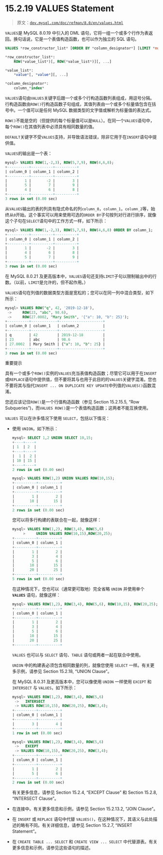 # 15.2.19 VALUES Statement

> 原文：[`dev.mysql.com/doc/refman/8.0/en/values.html`](https://dev.mysql.com/doc/refman/8.0/en/values.html)

`VALUES`是 MySQL 8.0.19 中引入的 DML 语句，它将一组一个或多个行作为表返回。换句话说，它是一个表值构造函数，也可以作为独立的 SQL 语句。

```sql
VALUES *row_constructor_list* [ORDER BY *column_designator*] [LIMIT *number*]

*row_constructor_list*:
    ROW(*value_list*)[, ROW(*value_list*)][, ...]

*value_list*:
    *value*[, *value*][, ...]

*column_designator*:
    column_*index*
```

`VALUES`语句由`VALUES`关键字后跟一个或多个行构造函数列表组成，用逗号分隔。行构造函数由`ROW()`行构造函数子句组成，其值列表由一个或多个标量值包含在括号中。一个值可以是任何 MySQL 数据类型的文字值或解析为标量值的表达式。

`ROW()`不能是空的（但提供的每个标量值可以是`NULL`）。在同一个`VALUES`语句中，每个`ROW()`在其值列表中必须具有相同数量的值。

`DEFAULT`关键字不受`VALUES`支持，并导致语法错误，除非它用于在`INSERT`语句中提供值。

`VALUES`的输出是一个表：

```sql
mysql> VALUES ROW(1,-2,3), ROW(5,7,9), ROW(4,6,8);
+----------+----------+----------+
| column_0 | column_1 | column_2 |
+----------+----------+----------+
|        1 |       -2 |        3 |
|        5 |        7 |        9 |
|        4 |        6 |        8 |
+----------+----------+----------+
3 rows in set (0.00 sec)
```

从`VALUES`输出的表的列具有隐式命名的列`column_0`，`column_1`，`column_2`等，始终从`0`开始。这个事实可以用来使用可选的`ORDER BY`子句按列对行进行排序，就像这个子句在`SELECT`语句中的工作方式一样，如下所示：

```sql
mysql> VALUES ROW(1,-2,3), ROW(5,7,9), ROW(4,6,8) ORDER BY column_1;
+----------+----------+----------+
| column_0 | column_1 | column_2 |
+----------+----------+----------+
|        1 |       -2 |        3 |
|        4 |        6 |        8 |
|        5 |        7 |        9 |
+----------+----------+----------+
3 rows in set (0.00 sec)
```

在 MySQL 8.0.21 及更高版本中，`VALUES`语句还支持`LIMIT`子句以限制输出中的行数。（以前，`LIMIT`是允许的，但不起作用。）

`VALUES`语句在列值的数据类型方面是宽松的；您可以在同一列中混合类型，如下所示：

```sql
mysql> VALUES ROW("q", 42, '2019-12-18'),
 ->     ROW(23, "abc", 98.6),
 ->     ROW(27.0002, "Mary Smith", '{"a": 10, "b": 25}');
+----------+------------+--------------------+
| column_0 | column_1   | column_2           |
+----------+------------+--------------------+
| q        | 42         | 2019-12-18         |
| 23       | abc        | 98.6               |
| 27.0002  | Mary Smith | {"a": 10, "b": 25} |
+----------+------------+--------------------+
3 rows in set (0.00 sec)
```

重要提示

具有一个或多个`ROW()`实例的`VALUES`充当表值构造函数；尽管它可以用于在`INSERT`或`REPLACE`语句中提供值，但不要将其与也用于此目的的`VALUES`关键字混淆。您也不要将其与指代`INSERT ... ON DUPLICATE KEY UPDATE`中列值的`VALUES()`函数混淆。

您还应该记住`ROW()`是一个行值构造函数（参见 Section 15.2.15.5, “Row Subqueries”)，而`VALUES ROW()`是一个表值构造函数；这两者不能互换使用。

`VALUES` 可以在许多情况下使用 `SELECT`，包括以下情况：

+   使用 `UNION`，如下所示：

    ```sql
    mysql> SELECT 1,2 UNION SELECT 10,15;
    +----+----+
    | 1  | 2  |
    +----+----+
    |  1 |  2 |
    | 10 | 15 |
    +----+----+
    2 rows in set (0.00 sec)

    mysql> VALUES ROW(1,2) UNION VALUES ROW(10,15);
    +----------+----------+
    | column_0 | column_1 |
    +----------+----------+
    |        1 |        2 |
    |       10 |       15 |
    +----------+----------+
    2 rows in set (0.00 sec)
    ```

    您可以将多行构建的表联合在一起，就像这样：

    ```sql
    mysql> VALUES ROW(1,2), ROW(3,4), ROW(5,6)
         >     UNION VALUES ROW(10,15),ROW(20,25);
    +----------+----------+
    | column_0 | column_1 |
    +----------+----------+
    |        1 |        2 |
    |        3 |        4 |
    |        5 |        6 |
    |       10 |       15 |
    |       20 |       25 |
    +----------+----------+
    5 rows in set (0.00 sec)
    ```

    在这种情况下，您也可以（通常更可取地）完全省略 `UNION` 并使用单个 **`VALUES`** 语句，就像这样：

    ```sql
    mysql> VALUES ROW(1,2), ROW(3,4), ROW(5,6), ROW(10,15), ROW(20,25);
    +----------+----------+
    | column_0 | column_1 |
    +----------+----------+
    |        1 |        2 |
    |        3 |        4 |
    |        5 |        6 |
    |       10 |       15 |
    |       20 |       25 |
    +----------+----------+
    ```

    `VALUES` 也可以与 `SELECT` 语句、`TABLE` 语句或两者一起在联合中使用。

    `UNION` 中的构建表必须包含相同数量的列，就像您使用 `SELECT` 一样。有关更多示例，请参见 Section 15.2.18, “UNION Clause”。

    在 MySQL 8.0.31 及更高版本中，您可以像使用 `UNION` 一样使用 `EXCEPT` 和 `INTERSECT` 与 `VALUES`，如下所示：

    ```sql
    mysql> VALUES ROW(1,2), ROW(3,4), ROW(5,6)
     ->   INTERSECT 
     -> VALUES ROW(10,15), ROW(20,25), ROW(3,4);
    +----------+----------+
    | column_0 | column_1 |
    +----------+----------+
    |        3 |        4 |
    +----------+----------+
    1 row in set (0.00 sec)

    mysql> VALUES ROW(1,2), ROW(3,4), ROW(5,6)
     ->   EXCEPT 
     -> VALUES ROW(10,15), ROW(20,25), ROW(3,4);
    +----------+----------+
    | column_0 | column_1 |
    +----------+----------+
    |        1 |        2 |
    |        5 |        6 |
    +----------+----------+
    2 rows in set (0.00 sec)
    ```

    有关更多信息，请参见 Section 15.2.4, “EXCEPT Clause” 和 Section 15.2.8, “INTERSECT Clause”。

+   在连接中。有关更多信息和示例，请参见 Section 15.2.13.2, “JOIN Clause”。

+   在 `INSERT` 或 `REPLACE` 语句中代替 `VALUES()`，在这种情况下，其语义与此处描述的略有不同。有关详细信息，请参见 Section 15.2.7, “INSERT Statement”。

+   在 `CREATE TABLE ... SELECT` 和 `CREATE VIEW ... SELECT` 中代替源表。有关更多信息和示例，请参见这些语句的描述。
